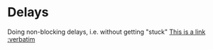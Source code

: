 # Delays

Doing non-blocking delays, i.e. without getting "stuck"
[This is a link](delays.md)
[:verbatim](delays.md)